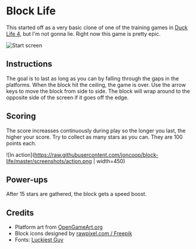 # Block Life

This started off as a very basic clone of one of the training games in [Duck Life 4](http://www.abcya.com/duck_life_4.htm), but I'm not gonna lie. Right now this game is pretty epic.

![Start screen](https://raw.githubusercontent.com/joncoop/block-life/master/screenshots/start.png=250x)

## Instructions ##

The goal is to last as long as you can by falling through the gaps in the platforms. When the block hit the ceiling, the game is over. Use the arrow keys to move the block from side to side. The block will wrap around to the opposite side of the screen if it goes off the edge. 

## Scoring ##

The score increasses continuously during play so the longer you last, the higher your score. Try to collect as many stars as you can. They are 100 points each.

![In action](https://raw.githubusercontent.com/joncoop/block-life/master/screenshots/action.png | width=450)

## Power-ups ##

After 15 stars are gathered, the block gets a speed boost.

## Credits ##

- Platform art from [OpenGameArt.org](https://opengameart.org/)
- Block icons designed by [rawpixel.com / Freepik](http://www.freepik.com)
- Fonts: [Luckiest Guy](https://www.1001freefonts.com/luckiest-guy.font)
